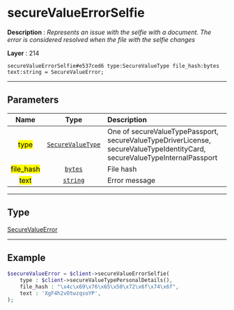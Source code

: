 # secureValueErrorSelfie

**Description** : *Represents an issue with the selfie with a document\. The error is considered resolved when the file with the selfie changes*

**Layer** : 214

```tl
secureValueErrorSelfie#e537ced6 type:SecureValueType file_hash:bytes text:string = SecureValueError;
```

---

## Parameters

| Name | Type | Description |
| :---: | :---: | :--- |
| <mark>type</mark> | [`SecureValueType`](type/SecureValueType) | One of secureValueTypePassport, secureValueTypeDriverLicense, secureValueTypeIdentityCard, secureValueTypeInternalPassport |
| <mark>file_hash</mark> | [`bytes`](type/bytes) | File hash |
| <mark>text</mark> | [`string`](type/string) | Error message |

---

## Type

[SecureValueError](type/SecureValueError)

---

## Example

```php
$secureValueError = $client->secureValueErrorSelfie(
	type : $client->secureValueTypePersonalDetails(),
	file_hash : "\x4c\x69\x76\x65\x50\x72\x6f\x74\x6f",
	text : 'XgF4h2vOtwzqsoYP',
);
```